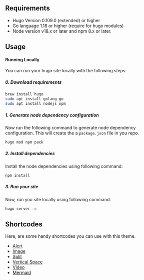 
## Requirements

- Hugo Version 0.109.0 (extended) or higher
- Go language 1.18 or higher (require for hugo modules)
- Node version v18.x or later and npm 8.x or later.

## Usage

#### Running Locally

You can run your hugo site locally with the following steps:

##### 0. Download requirements

```bash
brew install hugo
sudo apt install golang-go
sudo apt install nodejs npm
```

##### 1. Generate node dependency configuration

Now run the following command to generate node dependency configuration. This will create the a `package.json` file in you repo.

```bash
hugo mod npm pack
```

##### 2. Install dependencies

Install the node dependencies using following command:


```bash
npm install
```

##### 3. Run your site

Now, run you site locally using following command.

```bash
hugo server -w
```

## Shortcodes

Here, are some handy shortcodes you can use with this theme.

- [Alert](https://toha-guides.netlify.app/posts/shortcodes/#alert)
- [Image](https://toha-guides.netlify.app/posts/shortcodes/#image)
- [Split](https://toha-guides.netlify.app/posts/shortcodes/#split)
- [Vertical Space](https://toha-guides.netlify.app/posts/shortcodes/#vertical-space)
- [Video](https://toha-guides.netlify.app/posts/shortcodes/#video)
- [Mermaid](https://hugo-toha.github.io/posts/shortcodes/#mermaid)
